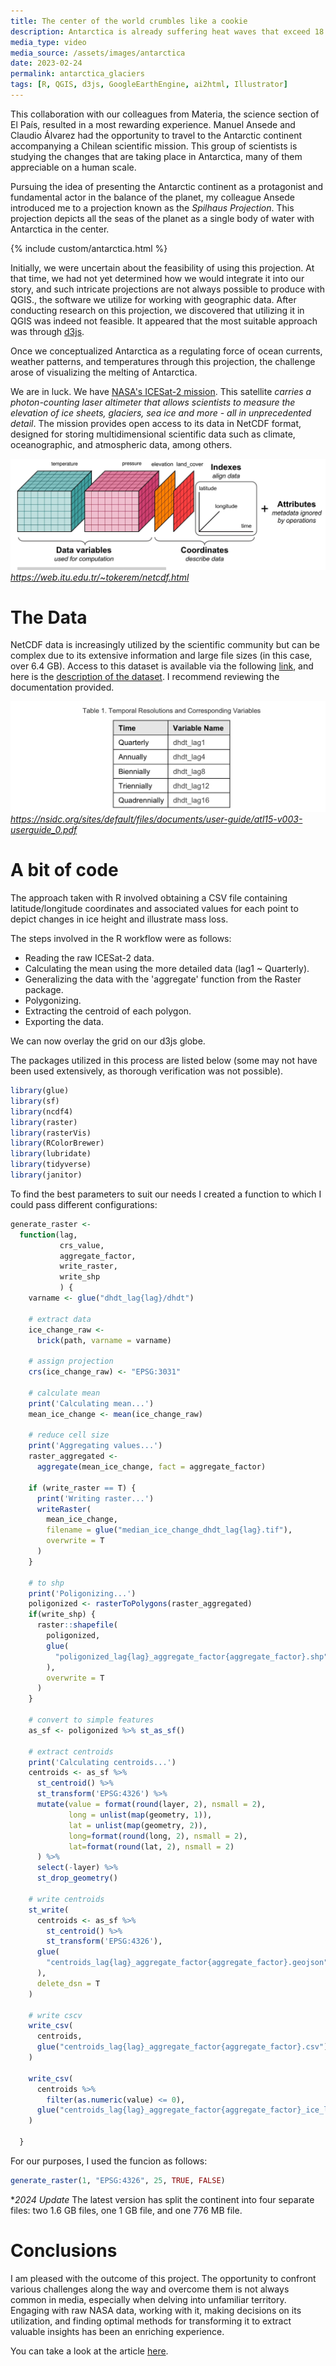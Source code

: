 ```yaml
---
title: The center of the world crumbles like a cookie
description: Antarctica is already suffering heat waves that exceed 18 degrees Celsius and is melting at its edges. What's happening?
media_type: video
media_source: /assets/images/antarctica
date: 2023-02-24
permalink: antarctica_glaciers
tags: [R, QGIS, d3js, GoogleEarthEngine, ai2html, Illustrator]
---
```


This collaboration with our colleagues from Materia, the science section of El País, resulted in a most rewarding experience. Manuel Ansede and Claudio Álvarez had the opportunity to travel to the Antarctic continent accompanying a Chilean scientific mission. This group of scientists is studying the changes that are taking place in Antarctica, many of them appreciable on a human scale.

Pursuing the idea of presenting the Antarctic continent as a protagonist and fundamental actor in the balance of the planet, my colleague Ansede introduced me to a projection known as the _Spilhaus Projection_. This projection depicts all the seas of the planet as a single body of water with Antarctica in the center.

{% include custom/antarctica.html %}

Initially, we were uncertain about the feasibility of using this projection. At that time, we had not yet determined how we would integrate it into our story, and such intricate projections are not always possible to produce with QGIS., the software we utilize for working with geographic data. After conducting research on this projection, we discovered that utilizing it in QGIS was indeed not feasible. It appeared that the most suitable approach was through [d3js](https://d3js.org/).

Once we conceptualized Antarctica as a regulating force of ocean currents, weather patterns, and temperatures through this projection, the challenge arose of visualizing the melting of Antarctica.

We are in luck. We have [NASA's ICESat-2 mission](ttps://icesat-2.gsfc.nasa.gov/mission). This satellite _carries a photon-counting laser altimeter that allows scientists to measure the elevation of ice sheets, glaciers, sea ice and more - all in unprecedented detail_. The mission provides open access to its data in NetCDF format, designed for storing multidimensional scientific data such as climate, oceanographic, and atmospheric data, among others.


![netcdf_1](/assets/images/netcdf_1.jpg)
_https://web.itu.edu.tr/~tokerem/netcdf.html_

# The Data

NetCDF data is increasingly utilized by the scientific community but can be complex due to its extensive information and large file sizes (in this case, over 6.4 GB). Access to this dataset is available via the following [link](https://n5eil01u.ecs.nsidc.org/ATLAS/ATL15.003/2019.03.29/?C=S;O=D), and here is the [description of the dataset](https://nsidc.org/data/atl15/versions/2). I recommend reviewing the documentation provided.

![netcdf_1](/assets/images/icesat_lag_table.jpg)
_https://nsidc.org/sites/default/files/documents/user-guide/atl15-v003-userguide_0.pdf_

# A bit of code

The approach taken with R involved obtaining a CSV file containing latitude/longitude coordinates and associated values for each point to depict changes in ice height and illustrate mass loss.

The steps involved in the R workflow were as follows:
- Reading the raw ICESat-2 data.
- Calculating the mean using the more detailed data (lag1 ~ Quarterly).
- Generalizing the data with the 'aggregate' function from the Raster package.
- Polygonizing.
- Extracting the centroid of each polygon.
- Exporting the data.

We can now overlay the grid on our d3js globe.

The packages utilized in this process are listed below (some may not have been used extensively, as thorough verification was not possible).


```R
library(glue)
library(sf)
library(ncdf4)
library(raster)
library(rasterVis)
library(RColorBrewer)
library(lubridate)
library(tidyverse)
library(janitor)

```
To find the best parameters to suit our needs I created a function to which I could pass different configurations:
```R
generate_raster <-
  function(lag,
           crs_value,
           aggregate_factor,
           write_raster,
           write_shp
           ) {
    varname <- glue("dhdt_lag{lag}/dhdt")

    # extract data
    ice_change_raw <-
      brick(path, varname = varname)

    # assign projection
    crs(ice_change_raw) <- "EPSG:3031"

    # calculate mean
    print('Calculating mean...')
    mean_ice_change <- mean(ice_change_raw)

    # reduce cell size
    print('Aggregating values...')
    raster_aggregated <-
      aggregate(mean_ice_change, fact = aggregate_factor)

    if (write_raster == T) {
      print('Writing raster...')
      writeRaster(
        mean_ice_change,
        filename = glue("median_ice_change_dhdt_lag{lag}.tif"),
        overwrite = T
      )
    }

    # to shp
    print('Poligonizing...')
    poligonized <- rasterToPolygons(raster_aggregated)
    if(write_shp) {
      raster::shapefile(
        poligonized,
        glue(
          "poligonized_lag{lag}_aggregate_factor{aggregate_factor}.shp"
        ),
        overwrite = T
      )
    }

    # convert to simple features
    as_sf <- poligonized %>% st_as_sf()

    # extract centroids
    print('Calculating centroids...')
    centroids <- as_sf %>%
      st_centroid() %>%
      st_transform('EPSG:4326') %>%
      mutate(value = format(round(layer, 2), nsmall = 2),
             long = unlist(map(geometry, 1)),
             lat = unlist(map(geometry, 2)),
             long=format(round(long, 2), nsmall = 2),
             lat=format(round(lat, 2), nsmall = 2)
      ) %>%
      select(-layer) %>%
      st_drop_geometry()

    # write centroids
    st_write(
      centroids <- as_sf %>%
        st_centroid() %>%
        st_transform('EPSG:4326'),
      glue(
        "centroids_lag{lag}_aggregate_factor{aggregate_factor}.geojson"
      ),
      delete_dsn = T
    )

    # write cscv
    write_csv(
      centroids,
      glue("centroids_lag{lag}_aggregate_factor{aggregate_factor}.csv")
    )

    write_csv(
      centroids %>%
        filter(as.numeric(value) <= 0),
      glue("centroids_lag{lag}_aggregate_factor{aggregate_factor}_ice_lost.csv")
    )

  }
```

For our purposes, I used the funcion as follows:
```R
generate_raster(1, "EPSG:4326", 25, TRUE, FALSE)
```

*_2024 Update_ The latest version has split the continent into four separate files: two 1.6 GB files, one 1 GB file, and one 776 MB file.

# Conclusions

I am pleased with the outcome of this project. The opportunity to confront various challenges along the way and overcome them is not always common in media, especially when delving into unfamiliar territory. Engaging with raw NASA data, working with it, making decisions on its utilization, and finding optimal methods for transforming it to extract valuable insights has been an enriching experience.


You can take a look at the article [here](https://elpais.com/ciencia/2023-02-24/el-centro-del-mundo-se-desmigaja-como-una-galleta.html).
